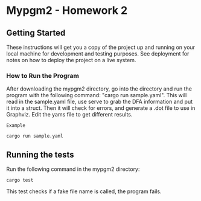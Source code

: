 # Mypgm2 - Homework 2 

## Getting Started

These instructions will get you a copy of the project up and running on your local machine for development and testing purposes. See deployment for notes on how to deploy the project on a live system.

### How to Run the Program

After downloading the mypgm2 directory, go into the directory and run the program with the following command: "cargo run sample.yaml". This will read in the sample.yaml file, use serve to grab the DFA information and put it into a struct. Then it will check for errors, and generate a .dot file to use in Graphviz. Edit the yams file to get different results.  

```
Example

cargo run sample.yaml
```

## Running the tests

Run the following command in the mypgm2 directory: 
```
cargo test
```

This test checks if a fake file name is called, the program fails.
